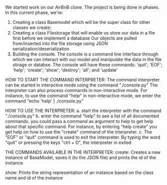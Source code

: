 We started work on our AirBnB clone. The project is being done in phases.
In this current phase, we're:
1. Creating a class Basemodel which will be the super class for other classes we create;
2. Creating a class Filestorage that will enable us store our data in a file first before we implement a database Our objects are pulled from/inserted into the file storage using JSON serialization/deserialization
3. Building the console. The console is a command line interface through which we can interact with our model and manipulate the data in the file stirage or databse. The console will have these commands: 'quit'; 'EOF'; 'help'; 'create'; 'show'; 'destroy'; 'all'; and  'update'

HOW TO START THE COMMAND INTERPRETER:
The command interpreter can be started in interactive mode using the command "./console.py" The interpreter can also process commands in non-interactive mode. For instance, to use the command "help" in non-interactive mode, we enter the command "echo 'help' | ./console.py"

HOW TO USE THE INTERPRETER:
a. start the interpreter with the command "./console.py"
b. enter the command "help" to see a list of all documented commands. 
you could pass a command as argument to help to get help about that specific command. For instance, by entering "help create" you get help on how to use the "create" command of the interpreter.
c. The "EOF" or "quit" command is used to exit the interpreter. By typing the word "quit" or pressing the keys "ctrl + D", the interpreter in exited.

THE COMMANDS AVAILABLE IN THE INTERPRETER:
create: Creates a new instance of BaseModel, saves it (to the JSON file) and prints the id of the instance.

show: Prints the string representation of an instance based on the class name and id of the instance

